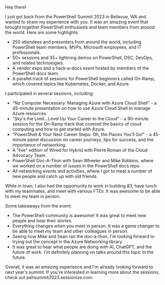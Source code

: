 Hey there!

I just got back from the PowerShell Summit 2023 in Bellevue, WA and wanted to share my experience with you. It was an amazing event that brought together PowerShell enthusiasts and team members from around the world. Here are some highlights:

- 250 attendees and presenters from around the world, including PowerShell team members, MVPs, Microsoft employees, and IT professionals.
- 50+ sessions and 35+ lightning demos on PowerShell, DSC, DevOps, and related technologies.
- A vendor expo and a hack-a-docs event hosted by members of the PowerShell docs team.
- A parallel track of sessions for PowerShell beginners called On-Ramp, which covered topics like Kubernetes, Docker, and Azure.

I participated in several sessions, including:

- "No Computer Necessary: Managing Azure with Azure Cloud Shell" - a 45-minute presentation on how to use Azure Cloud Shell to manage Azure resources.
- "Sky's the Limit...Level Up Your Career to the Cloud" - a 90-minute session for the On-Ramp track that covered the basics of cloud computing and how to get started with Azure.
- "PowerShell & Your Next Career Steps: Oh, the Places You'll Go!" - a 45-minute panel discussion on career journeys, tips for success, and the importance of networking.
- A "live" edition of Wired for Hybrid with Pierre Roman of the Cloud Advocacy Team.
- PowerShell Doc-A-Thon with Sean Wheeler and Mike Robbins, where we worked on a number of issues in the PowerShell docs repo.
- All networking events and activities, where I got to meet a number of new people and catch up with old friends.

While in town, I also had the opportunity to work in building 83, have lunch with my teammates, and meet with various FTEs. It was awesome to be able to meet my team in person.

Some takeaways from the event:

- The PowerShell community is awesome! It was great to meet new people and hear their stories.
- Everything changes when you meet in person. It was a game changer to be able to meet my team and other colleagues in person.
- Seeing how Mike and Sean ran the doc-a-thon, I'm looking forward to trying out the concept in the Azure Networking library.
- It was great to hear what people are doing with AI, ChatGPT, and the future of work. I'm definitely planning on talks around this topic in the future.

Overall, it was an amazing experience and I'm already looking forward to next year's summit. If you're interested in learning more about the sessions, check out pshsummit2023.sessionize.com.
